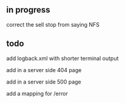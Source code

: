 ## in progress

correct the sell stop from saying NFS

## todo

add logback.xml with shorter terminal output

add in a server side 404 page

add in a server side 500 page

add a mapping for /error
